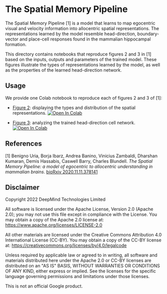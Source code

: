 # The Spatial Memory Pipeline

The Spatial Memory Pipeline [1] is a model that learns to map egocentric visual
and velocity information into allocentric spatial representations. The
representations learned by the model resemble head-direction, boundary-vector
and place-cell responses found in the mammalian hippocampal formation.

This directory contains notebooks that reproduce figures 2 and 3 in [1] based
on the inputs, outputs and parameters of the trained model. These figures
illustrate the types of representations learned by the model, as well as
the properties of the learned head-direction network.

## Usage

We provide one Colab notebook to reproduce each of figures 2 and 3 of [1]:

* [Figure 2](https://colab.research.google.com/github/deepmind/spatial_memory_pipeline/blob/master/figure_2.ipynb): displaying the types and distribution of the
  spatial representations. [![Open In Colab](https://colab.research.google.com/assets/colab-badge.svg)](https://colab.research.google.com/github/deepmind/spatial_memory_pipeline/blob/master/figure_2.ipynb)

* [Figure 3](https://colab.research.google.com/github/deepmind/spatial_memory_pipeline/blob/master/figure_3.ipynb): analyzing the trained head-direction cell network. [![Open In Colab](https://colab.research.google.com/assets/colab-badge.svg)](https://colab.research.google.com/github/deepmind/spatial_memory_pipeline/blob/master/figure_3.ipynb)

## References

[1] Benigno Uria, Borja Ibarz, Andrea Banino, Vinicius Zambaldi,
Dharshan Kumaran, Demis Hassabis, Caswell Barry, Charles Blundell.
*The Spatial Memory Pipeline: a model of egocentric to allocentric
understanding in mammalian brains*. [bioRxiv 2020.11.11.378141](https://www.biorxiv.org/content/10.1101/2020.11.11.378141v2)

## Disclaimer

Copyright 2022 DeepMind Technologies Limited

All software is licensed under the Apache License, Version 2.0 (Apache 2.0); you may not use this file except in compliance with the License. You may obtain a copy of the Apache 2.0 license at: https://www.apache.org/licenses/LICENSE-2.0

All other materials are licensed under the Creative Commons Attribution 4.0 International License (CC-BY).  You may obtain a copy of the CC-BY license at: https://creativecommons.org/licenses/by/4.0/legalcode

Unless required by applicable law or agreed to in writing, all software and materials distributed here under the Apache 2.0 or CC-BY licenses are distributed on an "AS IS" BASIS, WITHOUT WARRANTIES OR CONDITIONS OF ANY KIND, either express or implied. See the licenses for the specific language governing permissions and limitations under those licenses.

This is not an official Google product.

